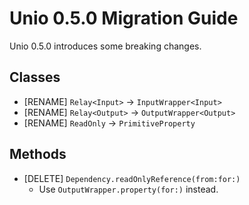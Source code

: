 # Unio 0.5.0 Migration Guide

Unio 0.5.0 introduces some breaking changes.

## Classes

- [RENAME] `Relay<Input>` -> `InputWrapper<Input>`
- [RENAME] `Relay<Output>` -> `OutputWrapper<Output>`
- [RENAME] `ReadOnly` -> `PrimitiveProperty`

## Methods

- [DELETE] `Dependency.readOnlyReference(from:for:)`
  - Use `OutputWrapper.property(for:)` instead.
